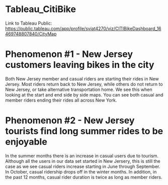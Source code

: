 
# Tableau_CitiBike

Link to Tableau Public: https://public.tableau.com/app/profile/sviat4270/viz/CITIBikeDashboard_16469748807840/CityMap

# Phenomenon #1 - New Jersey customers leaving bikes in the city
Both New Jersey member and casual riders are starting their rides in New Jersey. Most riders return back to New Jersey, while others do not return to New Jersey, or take alternative transportation home. We see this when looking at the start and end side by side maps. You can see both casual and member riders ending their rides all across New York.

# Phenomenon #2 - New Jersey tourists find long summer rides to be enjoyable
In the summer months there is an increase in casual users due to tourism.  Although all the users in our data set started in New Jersery, this is still the case as we see casual riders increase starting in June through September.  In October, casual ridership drops off in the winter months.  In addition, in the past 12 months, casual rider duration is twice as long as member riders.
